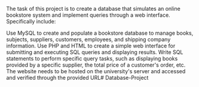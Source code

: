 The task of this project is to create a database that simulates an online bookstore system and implement queries through a web interface. Specifically include:

Use MySQL to create and populate a bookstore database to manage books, subjects, suppliers, customers, employees, and shipping company information.
Use PHP and HTML to create a simple web interface for submitting and executing SQL queries and displaying results.
Write SQL statements to perform specific query tasks, such as displaying books provided by a specific supplier, the total price of a customer's order, etc.
The website needs to be hosted on the university's server and accessed and verified through the provided URL# Database-Project
